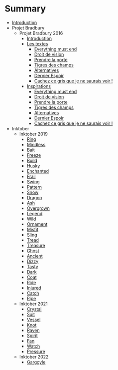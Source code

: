 # Summary

* [Introduction](README.md)
* Projet Bradbury
  * Projet Bradbury 2016
    * [Introduction](projet_bradbury/2016/README.md)
    * [Les textes](projet_bradbury/2016/textes/textes.md)
       *  [Everything must end](projet_bradbury/2016/textes/everything_must_end.md)
       *  [Droit de vision](projet_bradbury/2016/textes/droit_de_vision.md)
       *  [Prendre la porte](projet_bradbury/2016/textes/prendre_la_porte.md)
       *  [Tigres des champs](projet_bradbury/2016/textes/tigres_des_champs.md)
       *  [Alternatives](projet_bradbury/2016/textes/alternatives.md)
       *  [Dernier Espoir](projet_bradbury/2016/textes/dernier_espoir.md)
       *  [Cachez ce gris que je ne saurais voir !](projet_bradbury/2016/textes/gris.md)
    * [Inspirations](projet_bradbury/2016/explications_textes/inspirations.md)
       *  [Everything must end](projet_bradbury/2016/explications_textes/everything_must_end.md)
       *  [Droit de vision](projet_bradbury/2016/explications_textes/droit_de_vision.md)
       *  [Prendre la porte](projet_bradbury/2016/explications_textes/prendre_la_porte.md)
       *  [Tigres des champs](projet_bradbury/2016/explications_textes/tigres_des_champs.md)
       *  [Alternatives](projet_bradbury/2016/explications_textes/alternatives.md)
       *  [Dernier Espoir](projet_bradbury/2016/explications_textes/dernier_espoir.md)
       *  [Cachez ce gris que je ne saurais voir !](projet_bradbury/2016/explications_textes/gris.md)
* Inktober
  * Inktober 2019
    * [Ring](inktober/2019/ring.md)
    * [Mindless](inktober/2019/mindless.md)
    * [Bait](inktober/2019/bait.md)
    * [Freeze](inktober/2019/freeze.md)
    * [Build](inktober/2019/build.md)
    * [Husky](inktober/2019/husky.md)
    * [Enchanted](inktober/2019/enchanted.md)
    * [Frail](inktober/2019/frail.md)
    * [Swing](inktober/2019/swing.md)
    * [Pattern](inktober/2019/pattern.md)
    * [Snow](inktober/2019/snow.md)
    * [Dragon](inktober/2019/dragon.md)
    * [Ash](inktober/2019/ash.md)
    * [Overgrown](inktober/2019/overgrown.md)
    * [Legend](inktober/2019/legend.md)
    * [Wild](inktober/2019/wild.md)
    * [Ornament](inktober/2019/ornament.md)
    * [Misfit](inktober/2019/misfit.md)
    * [Sling](inktober/2019/sling.md)
    * [Tread](inktober/2019/tread.md)
    * [Treasure](inktober/2019/treasure.md)
    * [Ghost](inktober/2019/ghost.md)
    * [Ancient](inktober/2019/ancient.md)
    * [Dizzy](inktober/2019/dizzy.md)
    * [Tasty](inktober/2019/tasty.md)
    * [Dark](inktober/2019/dark.md)
    * [Coat](inktober/2019/coat.md)
    * [Ride](inktober/2019/ride.md)
    * [Injured](inktober/2019/injured.md)
    * [Catch](inktober/2019/catch.md)
    * [Ripe](inktober/2019/ripe.md)
  * Inktober 2021
    * [Crystal](inktober/2021/crystal.md)
    * [Suit](inktober/2021/suit.md)
    * [Vessel](inktober/2021/vessel.md)
    * [Knot](inktober/2021/knot.md)
    * [Raven](inktober/2021/raven.md)
    * [Spirit](inktober/2021/spirit.md)
    * [Fan](inktober/2021/fan.md)
    * [Watch](inktober/2021/watch.md)
    * [Pressure](inktober/2021/pressure.md)
  * Inktober 2022
    * [Gargoyle](inktober/2022/gargoyle.md)
